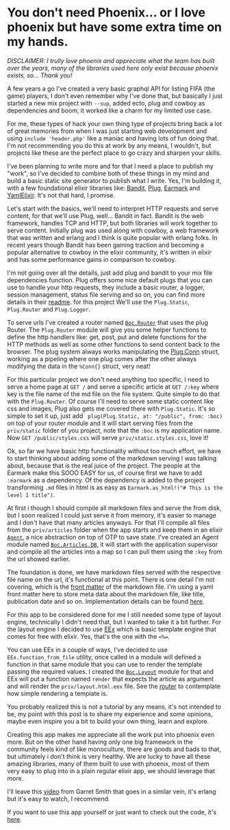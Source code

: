 # You don't need Phoenix... or I love phoenix but have some extra time on my hands.

*DISCLAIMER: I trully love phoenix and appreciate what the team has built over the years, many of the libraries used here only exist because phoenix exists, so... Thank you!*

A few years a go I've created a very basic graphql API for listing FIFA (the game) players, I don't even remember why I've done that, but basically I just started a new mix project with `--sup`, added ecto, plug and cowboy as dependencies and boom, it worked like a charm for my limited use case.

For me, these types of hack your own thing type of projects bring back a lot of great memories from when I was just starting web development and using `include 'header.php'` like a maniac and having lots of fun doing that. I'm not recommending you do this at work by any means, I wouldn't, but projects like these are the perfect place to go crazy and sharpen your skills.

I've been planning to write more and for that I need a place to publish my "work", so I've decided to combine both of these things in my mind and build a basic static site generator to publish what I write. Yes, I'm building it, with a few foundational elixir libraries like: [Bandit](https://github.com/mtrudel/bandit), [Plug](https://github.com/elixir-plug/plug), [Earmark](https://github.com/pragdave/earmark) and [YamlElixir](https://github.com/KamilLelonek/yaml-elixir). It's not that hard, I promise.

Let's start with the basics, we'll need to interpret HTTP requests and serve content, for that we'll use Plug, well... Bandit in fact. Bandit is the web framework, handles TCP and HTTP, but both libraries will work together to serve content. Initially plug was used along with cowboy, a web framework that was written and erlang and I think is quite popular with erlang folks. In recent years though Bandit has been gaining traction and becoming a popular alternative to cowboy in the elixir community, it's written in elixir and has some performance gains in comparison to cowboy.

I'm not going over all the details, just add plug and bandit to your mix file dependencies function. Plug offers some nice default plugs that you can use to handle your http requests, they include a basic router, a logger, session management, status file serving and so on, you can find more details in their [readme](https://github.com/elixir-plug/plug?tab=readme-ov-file#available-plugs). for this project We'll use the `Plug.Static`, `Plug.Router` and `Plug.Logger`.

To serve urls I've created a router named [`Boc.Router`](https://github.com/robsonperassoli/bitsofcode.io/blob/main/lib/boc/router.ex) that uses the plug Router. The `Plug.Router` module will give you some helper functions to define the http handlers like: get, post, put and delete functions for the HTTP methods as well as some other functions to send content back to the browser. The plug system always works manipulating the [Plug.Conn](https://github.com/elixir-plug/plug/blob/main/lib/plug/conn.ex) struct, working as a pipeling where one plug comes after the other always modifying the data in the `%Conn{}` struct, very neat!

For this particular project we don't need anything too specific, I need to serve a home page at `GET /` and serve a specific article at `GET /:key` where key is the file name of the md file on the file system. Quite simple to do that with the `Plug.Router`. Of course I'll need to serve some static content like css and images, Plug also gets me covered there with `Plug.Static`. It's so simple to set it up, just add ` plug(Plug.Static, at: "/public", from: :boc)` on top of your router module and it will start serving files from the `priv/static` folder of you project, note that the `:boc` is my application name. Now `GET /public/styles.css` will serve `priv/static.styles.css`, love it!

Ok, so far we have basic http functionality without too much effort, we have to start thinking about adding some of the markdown serving I was talking about, because that is the real juice of the project. The people at the Earmark make this SOOO EASY for us, of course first we have to add `:earmark` as a dependency. Of the dependency is added to the project transforming `.md` files in html is as easy as `Earmark.as_html!("# This is the level 1 title")`.

At first i though I should compile all markdown files and serve the from disk, but I soon realized I could just serve it from memory, it's easier to manage and I don't have that many articles anyways. For that I'll compile all files from the `priv/articles` folder when the app starts and keep them in an elixir [`Agent`](https://hexdocs.pm/elixir/Agent.html), a nice abstraction on top of OTP to save state. I've created an Agent module named [`Boc.Articles.DB`](https://github.com/robsonperassoli/bitsofcode.io/blob/main/lib/boc/articles/db.ex), it will start with the application supervisor and compile all the articles into a map so I can pull them using the `:key` from the url showed earlier.

The foundation is done, we have markdown files served with the respective file name on the url, it's functional at this point. There is one detail I'm not covering, which is the [front matter](https://jekyllrb.com/docs/front-matter/) of the markdown file. I'm using a yaml front matter here to store meta data about the markdown file, like title, publication date and so on. Implementation details can be found [here](https://github.com/robsonperassoli/bitsofcode.io/blob/main/lib/boc/markdown.ex).

For this app to be considered done for me I still needed some type of layout engine, technically I didn't need that, but I wanted to take it a bit further. For the layout engine I decided to use [EEx](https://hexdocs.pm/eex/EEx.html) which is basic template engine that comes for free with elixir. Yes, that's the one with the `<%=`.

You can use EEx in a couple of ways, I've decided to use `EEx.function_from_file` utility, once called in a module will defined a function in that same module that you can use to render the template passing the required values. I created the [`Boc.Layout`](https://github.com/robsonperassoli/bitsofcode.io/blob/main/lib/boc/layout.ex) module for that and EEx will put a function named `render` that expects the article as argument and will render the `priv/layout.html.eex` file. See the [router](https://github.com/robsonperassoli/bitsofcode.io/blob/main/lib/boc/router.ex#L35) to contemplate how simple rendering a template is.

You probably realized this is not a tutorial by any means, it's not intended to be, my point with this post is to share my experience and some opinions, maybe even inspire you a bit to build your own thing, learn and explore.

Creating this app makes me appreciate all the work put into phoenix even more. But on the other hand having only one big framework in the community feels kind of like monoculture, there are goods and bads to that, but ultimately i don't think is very healthy. We are lucky to have all these amazing libraries, many of them built to use with phoenix, most of them very easy to plug into in a plain regular elixir app, we should leverage that more.

I'll leave this [video](https://www.youtube.com/watch?v=BO-8Hx8kPtA) from Garret Smith that goes in a similar vein, it's erlang but it's easy to watch, I recommend.

If you want to use this app yourself or just want to check out the code, it's [here](https://github.com/robsonperassoli/bitsofcode.io).







